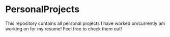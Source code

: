 # PersonalProjects
This repository contains all personal projects I have worked on/currently am working on for my resume! Feel free to check them out!
